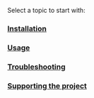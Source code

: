 Select a topic to start with:

### [Installation](Installation.md)

### [Usage](Usage.md)

### [Troubleshooting](Troubleshooting.md)

### [Supporting the project](Donate.md)